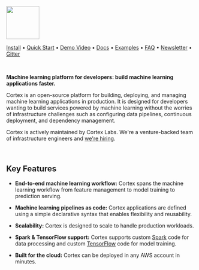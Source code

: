 <img src='https://s3-us-west-2.amazonaws.com/cortex-public/logo.png' height='88'>


<br>

[Install](https://docs.cortexlabs.com/cortex/install) • [Quick Start](https://docs.cortexlabs.com/cortex/quick-start) • [Demo Video](https://www.youtube.com/watch?v=vcistUor0b4) • [Docs](https://docs.cortexlabs.com/cortex) • <!-- CORTEX_VERSION_MINOR_STABLE -->[Examples](https://github.com/cortexlabs/cortex/tree/0.2/examples) • [FAQ](https://docs.cortexlabs.com/cortex/faq) • [Newsletter](https://cortexlabs.us20.list-manage.com/subscribe?u=a1987373ab814f20961fd90b4&id=ae83491e1c) • [Gitter](https://gitter.im/cortexlabs/cortex)

<br>

**Machine learning platform for developers: build machine learning applications faster.**

Cortex is an open-source platform for building, deploying, and managing machine learning applications in production. It is designed for developers wanting to build services powered by machine learning without the worries of infrastructure challenges such as configuring data pipelines, continuous deployment, and dependency management.

Cortex is actively maintained by Cortex Labs. We're a venture-backed team of infrastructure engineers and [we're hiring](https://angel.co/cortex-labs-inc/jobs).

<br>

## Key Features

- **End-to-end machine learning workflow:** Cortex spans the machine learning workflow from feature management to model training to prediction serving.

- **Machine learning pipelines as code:** Cortex applications are defined using a simple declarative syntax that enables flexibility and reusability.

- **Scalability:** Cortex is designed to scale to handle production workloads.

- **Spark & TensorFlow support:** Cortex supports custom [Spark](https://spark.apache.org) code for data processing and custom [TensorFlow](https://www.tensorflow.org) code for model training.

- **Built for the cloud:** Cortex can be deployed in any AWS account in minutes.
